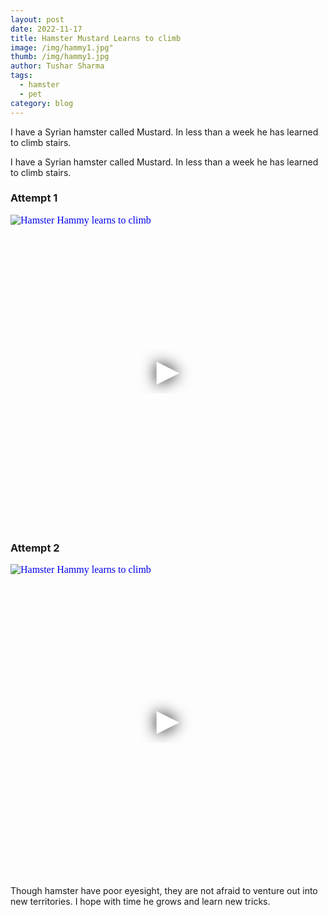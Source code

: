```yaml
---
layout: post
date: 2022-11-17
title: Hamster Mustard Learns to climb
image: /img/hammy1.jpg"
thumb: /img/hammy1.jpg
author: Tushar Sharma
tags:
  - hamster
  - pet
category: blog
---
```


I have a Syrian hamster called Mustard. In less than a week he has learned to climb stairs.<!-- truncate_here -->

I have a Syrian hamster called Mustard. In less than a week he has learned to climb stairs. 

### Attempt 1

<iframe
  style="position: relative;  width: 100%;" 
   height="500"
  src="https://www.youtube.com/embed/2WhUFy7v8KU&autoplay=1"
  srcdoc="<style>*{padding:0;margin:0;overflow:hidden}html,body{height:100%}img,span{position:absolute;width:100%;top:0;bottom:0;margin:auto}span{height:1.5em;text-align:center;font:48px/1.5 sans-serif;color:white;text-shadow:0 0 0.5em black}</style><a href=https://www.youtube.com/embed/2WhUFy7v8KU?autoplay=1><img src=https://img.youtube.com/vi/2WhUFy7v8KU/hqdefault.jpg alt='Hamster Hammy learns to climb'><span>▶</span></a>"
  frameborder="0"
  allow="accelerometer; autoplay; encrypted-media; gyroscope; picture-in-picture"
  allowfullscreen
  title="Russian President Putin announces military operation in Ukraine"
></iframe><br>

### Attempt 2

<iframe
  style="position: relative;  width: 100%;" 
   height="500"
  src="https://www.youtube.com/embed/E1-IY-2BYV4&autoplay=1"
  srcdoc="<style>*{padding:0;margin:0;overflow:hidden}html,body{height:100%}img,span{position:absolute;width:100%;top:0;bottom:0;margin:auto}span{height:1.5em;text-align:center;font:48px/1.5 sans-serif;color:white;text-shadow:0 0 0.5em black}</style><a href=https://www.youtube.com/embed/E1-IY-2BYV4?autoplay=1><img src=https://img.youtube.com/vi/E1-IY-2BYV4/hqdefault.jpg alt='Hamster Hammy learns to climb'><span>▶</span></a>"
  frameborder="0"
  allow="accelerometer; autoplay; encrypted-media; gyroscope; picture-in-picture"
  allowfullscreen
  title="Russian President Putin announces military operation in Ukraine"
></iframe><br>

Though hamster have poor eyesight, they are not afraid to venture out into new territories. I hope with time he grows and learn new tricks.
